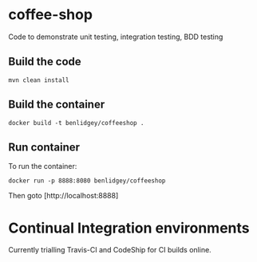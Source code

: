 # coffee-shop
Code to demonstrate unit testing, integration testing, BDD testing

## Build the code

`mvn clean install`

## Build the container

`docker build -t benlidgey/coffeeshop .`

## Run container

To run the container:

`docker run -p 8888:8080 benlidgey/coffeeshop`

Then goto [http://localhost:8888]

# Continual Integration environments

Currently trialling Travis-CI and CodeShip for CI builds online.
